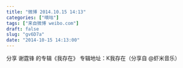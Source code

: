```yaml
---
title: "微博 2014.10.15 14:13"
categories: ["嘀咕"]
tags: ["来自微博 weibo.com"]
draft: false
slug: "gv6D7a"
date: "2014-10-15 14:13:00"
---
```


<p>分享 谢霆锋 的专辑《我存在》 专辑地址：K我存在（分享自 @虾米音乐） ​​​​</p>
